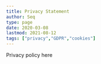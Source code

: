 ```yaml
---
title: Privacy Statement
author: Seq
type: page
date: 2020-03-08
lastmod: 2021-08-12
tags: ["privacy","GDPR","cookies"]
---
```


Privacy policy here